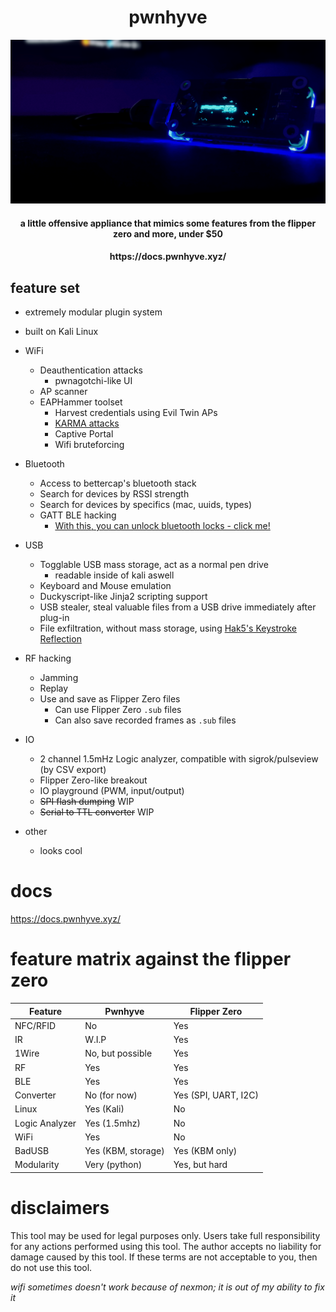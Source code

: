 <p align="center">
   <h1 align="center">pwnhyve</h1>
   <img src="./images/pwnhyve-min.png">
</p>
<h4 align="center">a little offensive appliance that mimics some features from the flipper zero and more, under $50</h4>
<h4 align="center">https://docs.pwnhyve.xyz/</h4>

## feature set
- extremely modular plugin system
- built on Kali Linux
- WiFi
    - Deauthentication attacks
        - pwnagotchi-like UI
    - AP scanner
    - EAPHammer toolset
        - Harvest credentials using Evil Twin APs
        - [KARMA attacks](https://en.wikipedia.org/wiki/KARMA_attack)
        - Captive Portal
        - Wifi bruteforcing
- Bluetooth
    - Access to bettercap's bluetooth stack
    - Search for devices by RSSI strength
    - Search for devices by specifics (mac, uuids, types)
    - GATT BLE hacking
        - [With this, you can unlock bluetooth locks - click me!](https://youtu.be/kzRCGxDKPFA?t=31)
- USB
    - Togglable USB mass storage, act as a normal pen drive
        - readable inside of kali aswell
    - Keyboard and Mouse emulation
    - Duckyscript-like Jinja2 scripting support
    - USB stealer, steal valuable files from a USB drive immediately after plug-in
    - File exfiltration, without mass storage, using [Hak5's Keystroke Reflection](https://cdn.shopify.com/s/files/1/0068/2142/files/hak5-whitepaper-keystroke-reflection.pdf?v=1659317977)

- RF hacking
    - Jamming
    - Replay
    - Use and save as Flipper Zero files
        - Can use Flipper Zero `.sub` files
        - Can also save recorded frames as `.sub` files
- IO
    - 2 channel 1.5mHz Logic analyzer, compatible with sigrok/pulseview (by CSV export)
    - Flipper Zero-like breakout
    - IO playground (PWM, input/output)
    - ~~SPI flash dumping~~ WIP
    - ~~Serial to TTL converter~~ WIP
- other
    - looks cool

# docs
https://docs.pwnhyve.xyz/

# feature matrix against the flipper zero
| Feature         | Pwnhyve              | Flipper Zero         |
|-----------------|----------------------|----------------------|
| NFC/RFID        | No                   | Yes                  |
| IR              | W.I.P                | Yes                  |
| 1Wire           | No, but possible     | Yes                  |
| RF              | Yes                  | Yes                  |
| BLE             | Yes                  | Yes                  |
| Converter       | No (for now)         | Yes (SPI, UART, I2C) |
| Linux           | Yes (Kali)           | No                   |
| Logic Analyzer  | Yes (1.5mhz)         | No                   |
| WiFi            | Yes                  | No                   |
| BadUSB          | Yes (KBM, storage)   | Yes (KBM only)       |
| Modularity      | Very (python)        | Yes, but hard        |


# disclaimers
This tool may be used for legal purposes only. Users take full responsibility for any actions performed using this tool. The author accepts no liability for damage caused by this tool. If these terms are not acceptable to you, then do not use this tool.

*wifi sometimes doesn't work because of nexmon; it is out of my ability to fix it*
